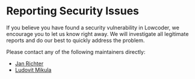 # Reporting Security Issues

If you believe you have found a security vulnerability in Lowcoder, we encourage you to let us know right away. We will investigate all legitimate reports and do our best to quickly address the problem.

Please contact any of the following maintainers directly:

* [Jan Richter](mailto:falnyr@gmail.com)
* [Ludovit Mikula](mailto:ludovit.mikula@mikori.sk)
